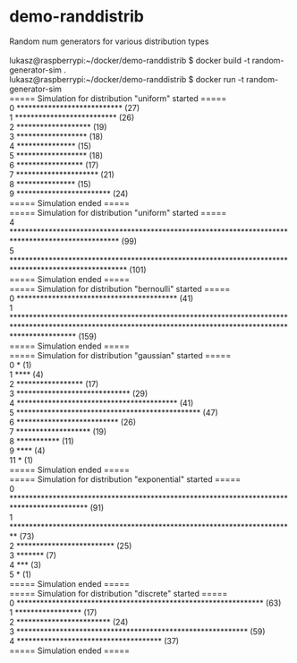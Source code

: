 # demo-randdistrib
Random num generators for various distribution types
<br><br>
lukasz@raspberrypi:~/docker/demo-randdistrib $ docker build -t random-generator-sim .<br>
lukasz@raspberrypi:~/docker/demo-randdistrib $ docker run -t random-generator-sim<br>
===== Simulation for distribution "uniform" started =====<br>
 0 *************************** (27)<br>
 1 ************************** (26)<br>
 2 ******************* (19)<br>
 3 ****************** (18)<br>
 4 *************** (15)<br>
 5 ****************** (18)<br>
 6 ***************** (17)<br>
 7 ********************* (21)<br>
 8 *************** (15)<br>
 9 ************************ (24)<br>
===== Simulation ended =====<br>
===== Simulation for distribution "uniform" started =====<br>
 4 *************************************************************************************************** (99)<br>
 5 ***************************************************************************************************** (101)<br>
===== Simulation ended =====<br>
===== Simulation for distribution "bernoulli" started =====<br>
 0 ***************************************** (41)<br>
 1 *************************************************************************************************************************************************************** (159)<br>
===== Simulation ended =====<br>
===== Simulation for distribution "gaussian" started =====<br>
 0 * (1)<br>
 1 **** (4)<br>
 2 ***************** (17)<br>
 3 ***************************** (29)<br>
 4 ***************************************** (41)<br>
 5 *********************************************** (47)<br>
 6 ************************** (26)<br>
 7 ******************* (19)<br>
 8 *********** (11)<br>
 9 **** (4)<br>
11 * (1)<br>
===== Simulation ended =====<br>
===== Simulation for distribution "exponential" started =====<br>
 0 ******************************************************************************************* (91)<br>
 1 ************************************************************************* (73)<br>
 2 ************************* (25)<br>
 3 ******* (7)<br>
 4 *** (3)<br>
 5 * (1)<br>
===== Simulation ended =====<br>
===== Simulation for distribution "discrete" started =====<br>
 0 *************************************************************** (63)<br>
 1 ***************** (17)<br>
 2 ************************ (24)<br>
 3 *********************************************************** (59)<br>
 4 ************************************* (37)<br>
===== Simulation ended =====<br>
